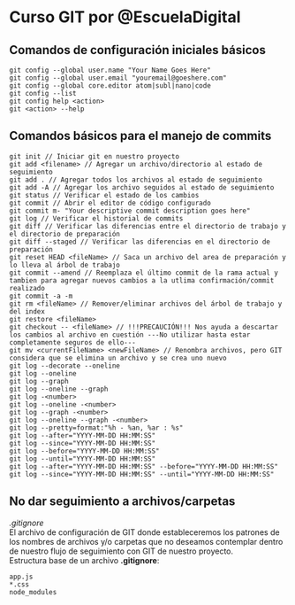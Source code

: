 # Curso GIT por @EscuelaDigital

## Comandos de configuración iniciales básicos
```
git config --global user.name "Your Name Goes Here"
git config --global user.email "youremail@goeshere.com"
git config --global core.editor atom|subl|nano|code
git config --list
git config help <action>
git <action> --help

```

## Comandos básicos para el manejo de commits

```
git init // Iniciar git en nuestro proyecto
git add <filename> // Agregar un archivo/directorio al estado de seguimiento
git add . // Agregar todos los archivos al estado de seguimiento
git add -A // Agregar los archivo seguidos al estado de seguimiento
git status // Verificar el estado de los cambios
git commit // Abrir el editor de código configurado
git commit m- "Your descriptive commit description goes here"
git log // Verificar el historial de commits
git diff // Verificar las diferencias entre el directorio de trabajo y el directorio de preparación
git diff --staged // Verificar las diferencias en el directorio de preparación
git reset HEAD <fileName> // Saca un archivo del area de preparación y lo lleva al árbol de trabajo
git commit --amend // Reemplaza el último commit de la rama actual y tambien para agregar nuevos cambios a la utlima confirmación/commit realizado
git commit -a -m
git rm <fileName> // Remover/eliminar archivos del árbol de trabajo y del index
git restore <fileName>
git checkout -- <fileName> // !!!PRECAUCIÓN!!! Nos ayuda a descartar los cambios al archivo en cuestión ---No utilizar hasta estar completamente seguros de ello---
git mv <currentFileName> <newFileName> // Renombra archivos, pero GIT considera que se elimina un archivo y se crea uno nuevo
git log --decorate --oneline
git log --oneline
git log --graph
git log --oneline --graph
git log -<number>
git log --oneline -<number>
git log --graph -<number>
git log --oneline --graph -<number>
git log --pretty=format:"%h - %an, %ar : %s"
git log --after="YYYY-MM-DD HH:MM:SS"
git log --since="YYYY-MM-DD HH:MM:SS"
git log --before="YYYY-MM-DD HH:MM:SS"
git log --until="YYYY-MM-DD HH:MM:SS"
git log --after="YYYY-MM-DD HH:MM:SS" --before="YYYY-MM-DD HH:MM:SS"
git log --since="YYYY-MM-DD HH:MM:SS" --until="YYYY-MM-DD HH:MM:SS"
```

## No dar seguimiento a archivos/carpetas
*.gitignore*  
El archivo de configuración de GIT donde estableceremos los patrones de los nombres de  archivos y/o carpetas que no deseamos contemplar dentro de nuestro flujo de seguimiento con GIT de nuestro proyecto.  
Estructura base de un archivo **.gitignore**:  
```
app.js
*.css
node_modules
```